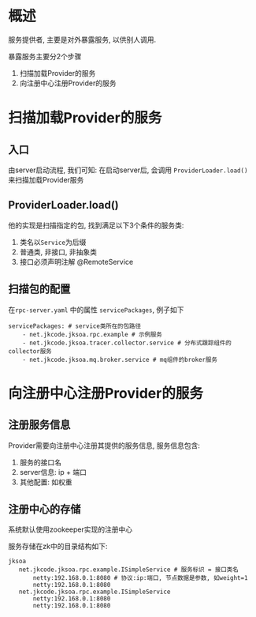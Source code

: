 
# 概述

服务提供者, 主要是对外暴露服务, 以供别人调用.

暴露服务主要分2个步骤
1. 扫描加载Provider的服务
2. 向注册中心注册Provider的服务

# 扫描加载Provider的服务

## 入口
由server启动流程, 我们可知: 在启动server后, 会调用 `ProviderLoader.load()` 来扫描加载Provider服务

## ProviderLoader.load()
他的实现是扫描指定的包, 找到满足以下3个条件的服务类:
1. 类名以`Service`为后缀
2. 普通类, 非接口, 非抽象类
3. 接口必须声明注解 @RemoteService

## 扫描包的配置
在`rpc-server.yaml` 中的属性 `servicePackages`, 例子如下
```
servicePackages: # service类所在的包路径
    - net.jkcode.jksoa.rpc.example # 示例服务
    - net.jkcode.jksoa.tracer.collector.service # 分布式跟踪组件的collector服务
    - net.jkcode.jksoa.mq.broker.service # mq组件的broker服务
```

# 向注册中心注册Provider的服务

## 注册服务信息
Provider需要向注册中心注册其提供的服务信息, 服务信息包含: 
1. 服务的接口名
2. server信息: ip + 端口
3. 其他配置: 如权重

## 注册中心的存储

系统默认使用zookeeper实现的注册中心

服务存储在zk中的目录结构如下:

 ```
jksoa
    net.jkcode.jksoa.rpc.example.ISimpleService # 服务标识 = 接口类名
        netty:192.168.0.1:8080 # 协议:ip:端口, 节点数据是参数, 如weight=1
        netty:192.168.0.1:8080
    net.jkcode.jksoa.rpc.example.ISimpleService
        netty:192.168.0.1:8080
        netty:192.168.0.1:8080
```